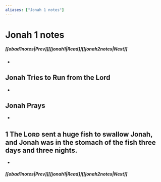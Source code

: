```yaml
---
aliases: ["Jonah 1 notes"]
---
```

# Jonah 1 notes
##### <span class=arrow-left></span>[[obad1notes|Prev]]<span class=navigation-separator></span>[[jonah1|Read]]<span class=navigation-separator></span>[[jonah2notes|Next]]<span class=arrow-right></span>
- 
## Jonah Tries to Run from the Lord
- 
## Jonah Prays
- 
## 1 The Lᴏʀᴅ sent a huge fish to swallow Jonah, and Jonah was in the stomach of the fish three days and three nights.
- 
##### <span class=arrow-left></span>[[obad1notes|Prev]]<span class=navigation-separator></span>[[jonah1|Read]]<span class=navigation-separator></span>[[jonah2notes|Next]]<span class=arrow-right></span>